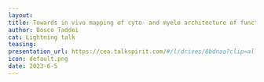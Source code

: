 ```yaml
---
layout:
title: Towards in vivo mapping of cyto- and myelo architecture of functional networks - the iCortex cohort
author: Bosco Taddei
cat: Lightning talk
teasing: 
presentation_url: https://cea.talkspirit.com/#/l/drives/8bdnaa?clip=all&type=drive
icon: default.png
date: 2023-6-5
---
```

